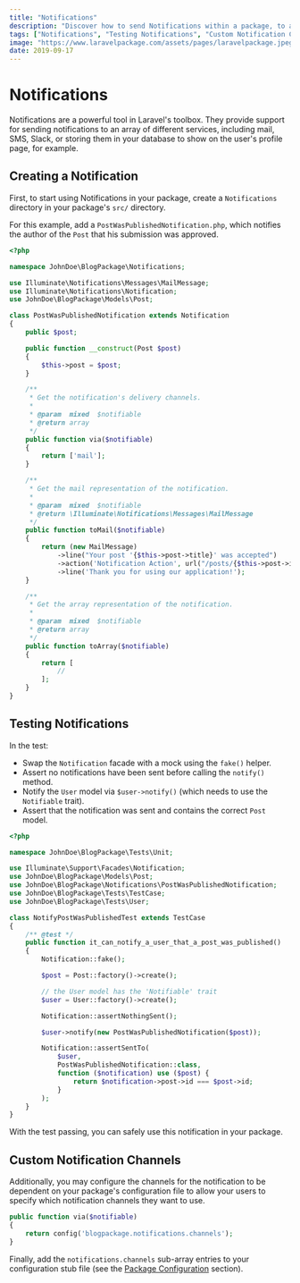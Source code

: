 ```yaml
---
title: "Notifications"
description: "Discover how to send Notifications within a package, to an array of different services including mail, SMS, Slack, or storing them in your database. Additionally, the section covers testing of the Notification facade."
tags: ["Notifications", "Testing Notifications", "Custom Notification Channels"]
image: "https://www.laravelpackage.com/assets/pages/laravelpackage.jpeg"
date: 2019-09-17
---
```


# Notifications

Notifications are a powerful tool in Laravel's toolbox. They provide support for sending notifications to an array of different services, including mail, SMS, Slack, or storing them in your database to show on the user's profile page, for example.

## Creating a Notification

First, to start using Notifications in your package, create a `Notifications` directory in your package's `src/` directory.

For this example, add a `PostWasPublishedNotification.php`, which notifies the author of the `Post` that his submission was approved.

```php
<?php

namespace JohnDoe\BlogPackage\Notifications;

use Illuminate\Notifications\Messages\MailMessage;
use Illuminate\Notifications\Notification;
use JohnDoe\BlogPackage\Models\Post;

class PostWasPublishedNotification extends Notification
{
    public $post;

    public function __construct(Post $post)
    {
        $this->post = $post;
    }

    /**
     * Get the notification's delivery channels.
     *
     * @param  mixed  $notifiable
     * @return array
     */
    public function via($notifiable)
    {
        return ['mail'];
    }

    /**
     * Get the mail representation of the notification.
     *
     * @param  mixed  $notifiable
     * @return \Illuminate\Notifications\Messages\MailMessage
     */
    public function toMail($notifiable)
    {
        return (new MailMessage)
            ->line("Your post '{$this->post->title}' was accepted")
            ->action('Notification Action', url("/posts/{$this->post->id}"))
            ->line('Thank you for using our application!');
    }

    /**
     * Get the array representation of the notification.
     *
     * @param  mixed  $notifiable
     * @return array
     */
    public function toArray($notifiable)
    {
        return [
            //
        ];
    }
}
```

## Testing Notifications

In the test:

- Swap the `Notification` facade with a mock using the `fake()` helper.
- Assert no notifications have been sent before calling the `notify()` method.
- Notify the `User` model via `$user->notify()` (which needs to use the `Notifiable` trait).
- Assert that the notification was sent and contains the correct `Post` model.

```php
<?php

namespace JohnDoe\BlogPackage\Tests\Unit;

use Illuminate\Support\Facades\Notification;
use JohnDoe\BlogPackage\Models\Post;
use JohnDoe\BlogPackage\Notifications\PostWasPublishedNotification;
use JohnDoe\BlogPackage\Tests\TestCase;
use JohnDoe\BlogPackage\Tests\User;

class NotifyPostWasPublishedTest extends TestCase
{
    /** @test */
    public function it_can_notify_a_user_that_a_post_was_published()
    {
        Notification::fake();

        $post = Post::factory()->create();

        // the User model has the 'Notifiable' trait
        $user = User::factory()->create();

        Notification::assertNothingSent();

        $user->notify(new PostWasPublishedNotification($post));

        Notification::assertSentTo(
            $user,
            PostWasPublishedNotification::class,
            function ($notification) use ($post) {
                return $notification->post->id === $post->id;
            }
        );
    }
}
```

With the test passing, you can safely use this notification in your package.

## Custom Notification Channels

Additionally, you may configure the channels for the notification to be dependent on your package's configuration file to allow your users to specify which notification channels they want to use.

```php
public function via($notifiable)
{
    return config('blogpackage.notifications.channels');
}
```

Finally, add the `notifications.channels` sub-array entries to your configuration stub file (see the [Package Configuration](https://laravelpackage.com/07-configuration-files.html) section).
